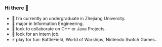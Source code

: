 ### Hi there 👋

- 🔭 I’m currently an undergraduate in Zhejiang University.
- 🌱 major in Information Engineering.
- 👯 look to collaborate on C++ or Java Projects.
- 🤔 look for an intern job.
- ⚡ play for fun: BattleField, World of Warships, Nintendo Switch Games..
